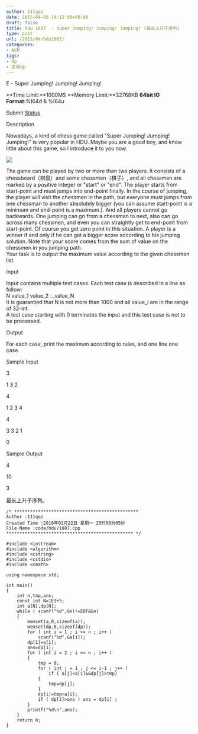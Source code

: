 ```yaml
---
author: 111qqz
date: 2015-04-05 14:12:00+00:00
draft: false
title: hdu 1087  - Super Jumping! Jumping! Jumping! (最长上升子序列)
type: post
url: /2015/04/hdu1087/
categories:
- ACM
tags:
- dp
- 区间dp
---
```





E - Super Jumping! Jumping! Jumping!


**Time Limit:**1000MS **Memory Limit:**32768KB **64bit IO Format:**%I64d & %I64u


Submit [Status](http://acm.hust.edu.cn/vjudge/contest/view.action?cid=73774#status//E/0)













Description







Nowadays, a kind of chess game called "Super Jumping! Jumping! Jumping!" is very popular in HDU. Maybe you are a good boy, and know little about this game, so I introduce it to you now.   
  
![](https://111qqz.com/wp-content/uploads/2015/11/1087-1.jpg)
  
  
The game can be played by two or more than two players. It consists of a chessboard（棋盘）and some chessmen（棋子）, and all chessmen are marked by a positive integer or "start" or "end". The player starts from start-point and must jumps into end-point finally. In the course of jumping, the player will visit the chessmen in the path, but everyone must jumps from one chessman to another absolutely bigger (you can assume start-point is a minimum and end-point is a maximum.). And all players cannot go backwards. One jumping can go from a chessman to next, also can go across many chessmen, and even you can straightly get to end-point from start-point. Of course you get zero point in this situation. A player is a winner if and only if he can get a bigger score according to his jumping solution. Note that your score comes from the sum of value on the chessmen in you jumping path.   
Your task is to output the maximum value according to the given chessmen list.


















Input







Input contains multiple test cases. Each test case is described in a line as follow:   
N value_1 value_2 …value_N   
It is guarantied that N is not more than 1000 and all value_i are in the range of 32-int.   
A test case starting with 0 terminates the input and this test case is not to be processed.


















Output







For each case, print the maximum according to rules, and one line one case.


















Sample Input










3 




1 3 2




4 




1 2 3 4





4




3 3 2 1





0 






















Sample Output










4





10




3 














最长上升子序列。





 

    
    /* ***********************************************
    Author :111qqz
    Created Time :2016年02月22日 星期一 23时08分05秒
    File Name :code/hdu/1087.cpp
    ************************************************ */
    
    #include <iostream>
    #include <algorithm>
    #include <cstring>
    #include <cstdio>
    #include <cmath>
    
    using namespace std;
    
    int main()
    {
        int n,tmp,ans;
        const int N=1E3+5;
        int a[N],dp[N];
        while ( scanf("%d",&n)!=EOF&&n)
        {
            memset(a,0,sizeof(a));
            memset(dp,0,sizeof(dp));
            for ( int i = 1 ; i <= n ; i++ )
                scanf("%d",&a[i]);
            dp[1]=a[1];
            ans=dp[1];
            for ( int i = 2 ; i <= n ; i++ )
            {
                tmp = 0;
                for ( int j = 1 ; j <= i-1 ; j++ )
                    if ( a[j]<a[i]&&dp[j]>tmp)
                {
                    tmp=dp[j];
                }
                dp[i]=tmp+a[i];
                if ( dp[i]>ans ) ans = dp[i] ;
            }
            printf("%d\n",ans);
        }
        return 0;
    }




